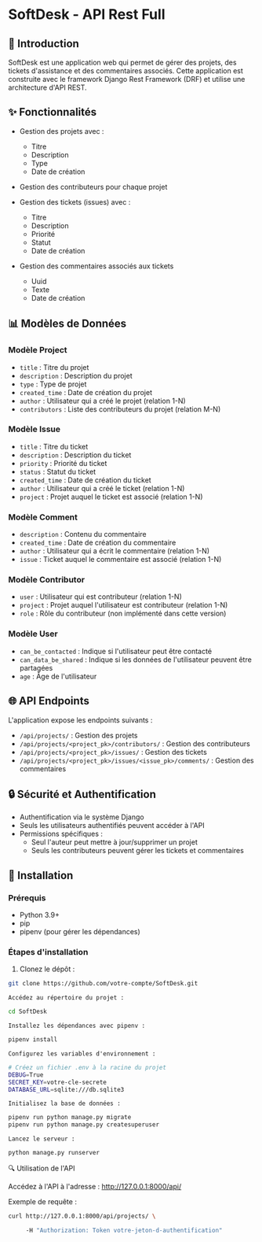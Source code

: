 # SoftDesk - API Rest Full

## 🌟 Introduction

SoftDesk est une application web qui permet de gérer des projets, des tickets d'assistance et des commentaires associés.
Cette application est construite avec le framework Django Rest Framework (DRF) et utilise une architecture d'API REST.

## ✨ Fonctionnalités

- Gestion des projets avec :
  - Titre
  - Description
  - Type
  - Date de création

- Gestion des contributeurs pour chaque projet
- Gestion des tickets (issues) avec :
  - Titre
  - Description
  - Priorité
  - Statut
  - Date de création

- Gestion des commentaires associés aux tickets
  - Uuid
  - Texte
  - Date de création

## 📊 Modèles de Données

### Modèle Project
- `title` : Titre du projet
- `description` : Description du projet
- `type` : Type de projet
- `created_time` : Date de création du projet
- `author` : Utilisateur qui a créé le projet (relation 1-N)
- `contributors` : Liste des contributeurs du projet (relation M-N)

### Modèle Issue
- `title` : Titre du ticket
- `description` : Description du ticket
- `priority` : Priorité du ticket
- `status` : Statut du ticket
- `created_time` : Date de création du ticket
- `author` : Utilisateur qui a créé le ticket (relation 1-N)
- `project` : Projet auquel le ticket est associé (relation 1-N)

### Modèle Comment
- `description` : Contenu du commentaire
- `created_time` : Date de création du commentaire
- `author` : Utilisateur qui a écrit le commentaire (relation 1-N)
- `issue` : Ticket auquel le commentaire est associé (relation 1-N)

### Modèle Contributor
- `user` : Utilisateur qui est contributeur (relation 1-N)
- `project` : Projet auquel l'utilisateur est contributeur (relation 1-N)
- `role` : Rôle du contributeur (non implémenté dans cette version)

### Modèle User
- `can_be_contacted` : Indique si l'utilisateur peut être contacté
- `can_data_be_shared` : Indique si les données de l'utilisateur peuvent être partagées
- `age` : Âge de l'utilisateur

## 🌐 API Endpoints

L'application expose les endpoints suivants :

- `/api/projects/` : Gestion des projets
- `/api/projects/<project_pk>/contributors/` : Gestion des contributeurs
- `/api/projects/<project_pk>/issues/` : Gestion des tickets
- `/api/projects/<project_pk>/issues/<issue_pk>/comments/` : Gestion des commentaires

## 🔒 Sécurité et Authentification

- Authentification via le système Django
- Seuls les utilisateurs authentifiés peuvent accéder à l'API
- Permissions spécifiques :
  - Seul l'auteur peut mettre à jour/supprimer un projet
  - Seuls les contributeurs peuvent gérer les tickets et commentaires

## 🚀 Installation

### Prérequis

- Python 3.9+
- pip
- pipenv (pour gérer les dépendances)

### Étapes d'installation

1. Clonez le dépôt :
```bash
git clone https://github.com/votre-compte/SoftDesk.git
```

    Accédez au répertoire du projet :

```bash
cd SoftDesk
```
    Installez les dépendances avec pipenv :
```bash
pipenv install
```
    Configurez les variables d'environnement :

```bash
# Créez un fichier .env à la racine du projet
DEBUG=True
SECRET_KEY=votre-cle-secrete
DATABASE_URL=sqlite:///db.sqlite3
```
    Initialisez la base de données :

```bash
pipenv run python manage.py migrate
pipenv run python manage.py createsuperuser
```
    Lancez le serveur :

```bash
python manage.py runserver
```
🔍 Utilisation de l'API

Accédez à l'API à l'adresse : http://127.0.0.1:8000/api/

Exemple de requête :

```bash
curl http://127.0.0.1:8000/api/projects/ \

     -H "Authorization: Token votre-jeton-d-authentification"
```